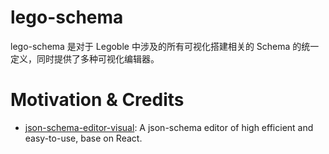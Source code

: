 # lego-schema

lego-schema 是对于 Legoble 中涉及的所有可视化搭建相关的 Schema 的统一定义，同时提供了多种可视化编辑器。

# Motivation & Credits

- [json-schema-editor-visual](https://github.com/YMFE/json-schema-editor-visual): A json-schema editor of high efficient and easy-to-use, base on React.
